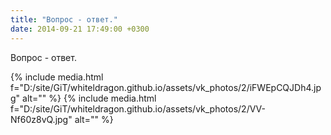 ```yaml
---
title: "Вопрос - ответ."
date: 2014-09-21 17:49:00 +0300
---
```


Вопрос - ответ.


{% include media.html f="D:/site/GiT/whiteldragon.github.io/assets/vk_photos/2/iFWEpCQJDh4.jpg" alt="" %}
{% include media.html f="D:/site/GiT/whiteldragon.github.io/assets/vk_photos/2/VV-Nf60z8vQ.jpg" alt="" %}
